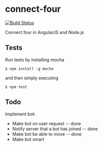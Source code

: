 connect-four
============

[![Build Status](https://travis-ci.org/sgillis/connect-four.png?branch=master)](https://travis-ci.org/sgillis/connect-four)

Connect four in AngularJS and Node.js


Tests
-----

Run tests by installing mocha

    $ npm install -g mocha

and then simply executing

    $ npm test


Todo
----

Implement bot:

 - Make bot on user request -- done
 - Notify server that a bot has joined -- done
 - Make bot be able to move -- done
 - Make bot smart
